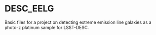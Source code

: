 # DESC_EELG
Basic files for a project on detecting extreme emission line galaxies as a photo-z platinum sample for LSST-DESC.
